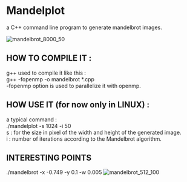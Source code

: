 # Mandelplot
a C++ command line program to generate mandelbrot images.

  ![mandelbrot_8000_50](https://user-images.githubusercontent.com/84465552/218670477-5d80f7e5-6488-4e05-95cb-c8f3096cac2a.jpeg)

## HOW TO COMPILE IT :
g++ used to compile it like this :   </br>
g++ -fopenmp -o mandelbrot *.cpp  </br>
-fopenmp option is used to parallelize it with openmp.

## HOW USE IT (for now only in LINUX) :
a typical command : </br>
./mandelplot -s 1024 -i 50 </br>
s : for the size in pixel of the width and height of the generated image. </br>
i : number of iterations according to the Mandelbrot algorithm.


## INTERESTING POINTS
./mandelbrot -x -0.749 -y 0.1 -w 0.005
![mandelbrot_512_100](https://user-images.githubusercontent.com/84465552/218671610-0fd697e4-6fac-4dcf-ac8b-2e358a9e9307.jpg)
